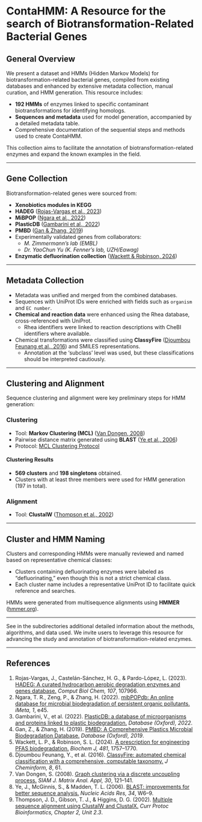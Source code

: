 # ContaHMM: A Resource for the search of Biotransformation-Related Bacterial Genes

## General Overview

We present a dataset and HMMs (Hidden Markov Models) for biotransformation-related bacterial genes, compiled from existing databases and enhanced by extensive metadata collection, manual curation, and HMM generation. This resource includes:


- **192 HMMs** of enzymes linked to specific contaminant biotransformations for identifying homologs.
- **Sequences and metadata** used for model generation, accompanied by a detailed metadata table.
- Comprehensive documentation of the sequential steps and methods used to create ContaHMM.

This collection aims to facilitate the annotation of biotransformation-related enzymes and expand the known examples in the field.

---

## Gene Collection

Biotransformation-related genes were sourced from:

- **Xenobiotics modules in KEGG**
- **HADEG** ([Rojas-Vargas et al., 2023](https://doi.org/10.1016/j.compbiolchem.2023.107966))
- **MiBPOP** ([Ngara et al., 2022](https://doi.org/10.1093/imeta/e45))
- **PlasticDB** ([Gambarini et al., 2022](https://doi.org/10.1093/database/baac036))
- **PMBD** ([Gan & Zhang, 2019](https://doi.org/10.1093/database/baz119))
- Experimentally validated genes from collaborators:
  - *M. Zimmermann’s lab (EMBL)*
  - *Dr. YaoChun Yu (K. Fenner’s lab, UZH/Eawag)*
- **Enzymatic defluorination collection** ([Wackett & Robinson, 2024](https://doi.org/10.1042/BCJ20200792))

---

## Metadata Collection

- Metadata was unified and merged from the combined databases.
- Sequences with UniProt IDs were enriched with fields such as `organism` and `EC number`.
- **Chemical and reaction data** were enhanced using the Rhea database, cross-referenced with UniProt.
  - Rhea identifiers were linked to reaction descriptions with CheBI identifiers where available.
- Chemical transformations were classified using **ClassyFire** ([Djoumbou Feunang et al., 2016](https://doi.org/10.1186/s13321-016-0174-y)) and SMILES representations.
  - Annotation at the ‘subclass’ level was used, but these classifications should be interpreted cautiously.

---

## Clustering and Alignment

Sequence clustering and alignment were key preliminary steps for HMM generation:

### Clustering
- Tool: **Markov Clustering (MCL)** ([Van Dongen, 2008](https://doi.org/10.1137/040608635))
- Pairwise distance matrix generated using **BLAST** ([Ye et al., 2006](https://doi.org/10.1093/nar/gkl383))
- Protocol: [MCL Clustering Protocol](https://micans.org/mcl/man/clmprotocols.html)

#### Clustering Results
- **569 clusters** and **198 singletons** obtained.
- Clusters with at least three members were used for HMM generation (197 in total).

### Alignment
- Tool: **ClustalW** ([Thompson et al., 2002](https://doi.org/10.1002/0471250953.bi0203s00))

---

## Cluster and HMM Naming

Clusters and corresponding HMMs were manually reviewed and named based on representative chemical classes:

- Clusters containing defluorinating enzymes were labeled as “defluorinating,” even though this is not a strict chemical class.
- Each cluster name includes a representative UniProt ID to facilitate quick reference and searches.

HMMs were generated from multisequence alignments using **HMMER** ([hmmer.org](http://hmmer.org)).

---


See in the subdirectories additional detailed information about the methods, algorithms, and data used. We invite users to leverage this resource for advancing the study and annotation of biotransformation-related enzymes.

---

## References

1. Rojas-Vargas, J., Castelán-Sánchez, H. G., & Pardo-López, L. (2023). [HADEG: A curated hydrocarbon aerobic degradation enzymes and genes database.](https://doi.org/10.1016/j.compbiolchem.2023.107966) *Comput Biol Chem, 107*, 107966.
2. Ngara, T. R., Zeng, P., & Zhang, H. (2022). [mibPOPdb: An online database for microbial biodegradation of persistent organic pollutants.](https://doi.org/10.1093/imeta/e45) *iMeta, 1*, e45.
3. Gambarini, V., et al. (2022). [PlasticDB: a database of microorganisms and proteins linked to plastic biodegradation.](https://doi.org/10.1093/database/baac036) *Database (Oxford), 2022*.
4. Gan, Z., & Zhang, H. (2019). [PMBD: A Comprehensive Plastics Microbial Biodegradation Database.](https://doi.org/10.1093/database/baz119) *Database (Oxford), 2019*.
5. Wackett, L. P., & Robinson, S. L. (2024). [A prescription for engineering PFAS biodegradation.](https://doi.org/10.1042/BCJ20200792) *Biochem J, 481*, 1757–1770.
6. Djoumbou Feunang, Y., et al. (2016). [ClassyFire: automated chemical classification with a comprehensive, computable taxonomy.](https://doi.org/10.1186/s13321-016-0174-y) *J Cheminform, 8*, 61.
7. Van Dongen, S. (2008). [Graph clustering via a discrete uncoupling process.](https://doi.org/10.1137/040608635) *SIAM J. Matrix Anal. Appl, 30*, 121–141.
8. Ye, J., McGinnis, S., & Madden, T. L. (2006). [BLAST: improvements for better sequence analysis.](https://doi.org/10.1093/nar/gkl383) *Nucleic Acids Res, 34*, W6–9.
9. Thompson, J. D., Gibson, T. J., & Higgins, D. G. (2002). [Multiple sequence alignment using ClustalW and ClustalX.](https://doi.org/10.1002/0471250953.bi0203s00) *Curr Protoc Bioinformatics, Chapter 2, Unit 2.3*.

